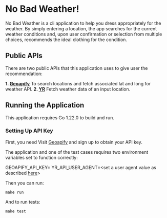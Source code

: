 # No Bad Weather!

No Bad Weather is a cli application to help you dress appropriately for the weather. By simply entering a location, the app searches for the current weather conditions and, upon user confirmation or selection from multiple choices, recommends the ideal clothing for the condition.

## Public APIs

There are two public APIs that this application uses to give user the recommendation:

**1. [Geoapify](https://www.geoapify.com/)**
    To search locations and fetch associated lat and long for weather API.
**2. [YR](https://developer.yr.no/doc/GettingStarted/)**
    Fetch weather data of an input location.

## Running the Application

This application requires Go 1.22.0 to build and run.

### Setting Up API Key
First, you need Visit [Geoapify](https://www.geoapify.com/) and sign up to obtain your API key. 

The application and one of the test cases requires two environment variables set to function correctly:

GEOAPIFY_API_KEY=<api key generated on Geoapify>
YR_API_USER_AGENT=<set a user agent value as described [here](https://developer.yr.no/doc/TermsOfService/)>

Then you can run:
```shell
make run
```
And to run tests:
```shell
make test
```